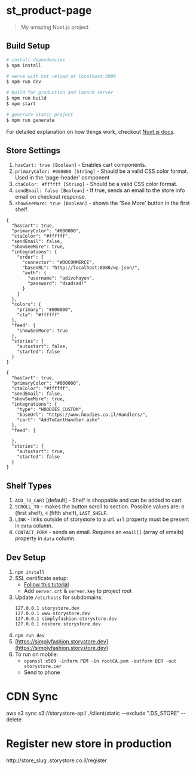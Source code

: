 # st_product-page

> My amazing Nuxt.js project

## Build Setup

``` bash
# install dependencies
$ npm install

# serve with hot reload at localhost:3000
$ npm run dev

# build for production and launch server
$ npm run build
$ npm start

# generate static project
$ npm run generate
```

For detailed explanation on how things work, checkout [Nuxt.js docs](https://nuxtjs.org).


## Store Settings
1. `hasCart: true [Boolean]` - Enables cart components.
2. `primaryColor: #000000 [String]` - Should be a valid CSS color format. Used in the 'page-header' component
3. `ctaColor: #ffffff [String]` - Should be a valid CSS color format. 
3. `sendEmail: false [Boolean]` - If true, sends an email to the store info email on checkout response.
4. `showSeeMore: true [Boolean]` - shows the 'See More' button in the first shelf.

```
{
  "hasCart": true,
  "primaryColor": "#000000",
  "ctaColor": "#ffffff",
  "sendEmail": false,
  "showSeeMore": true,
  "integrations": {
    "order": {
      "connector": "WOOCOMMERCE",
      "baseURL": "http://localhost:8080/wp-json/",
      "auth": {
        "username": "adivohayon",
        "password": "dsadsad!"
      }
    }
  },
  "colors": {
    "primary": "#000000",
    "cta": "#ffffff"
  },
  "feed": {
    "showSeeMore": true
  },
  "stories": {
    "autostart": false,
    "started": false
  }
}
```

```
{
  "hasCart": true,
  "primaryColor": "#000000",
  "ctaColor": "#ffffff",
  "sendEmail": false,
  "showSeeMore": true,
  "integrations": {
    "type": "HOODIES_CUSTOM",
    "baseUrl": "https://www.hoodies.co.il/Handlers/",
    "cart": "AddToCartHandler.ashx"
  },
  "feed": {
    
  },
  "stories": {
    "autostart": true,
    "started": false
  }
}
```

## Shelf Types
1. `ADD_TO_CART` [default] - Shelf is shoppable and can be added to cart.
2. `SCROLL_TO` - makes the button scroll to section. Possible values are: `0` (first shelf), `4` (fifth shelf), `LAST_SHELF`.
3. `LINK` - links outside of storystore to a url. `url` property must be present in `data` column.
4. `CONTACT_FORM` - sends an email. Requires an `email[]` (array of emails) property in `data` column.

## Dev Setup

1. `npm install`
2. SSL certificate setup:
	* [Follow this tutorial](https://medium.freecodecamp.org/how-to-get-https-working-on-your-local-development-environment-in-5-minutes-7af615770eec)
	* Add `server.crt` & `server.key` to project root
3. Update `/etc/hosts` for subdomains:
	```
	127.0.0.1 storystore.dev
	127.0.0.1 www.storystore.dev
	127.0.0.1 simplyfashion.storystore.dev
	127.0.0.1 nostore.storystore.dev
	```
4. `npm run dev`
5. [https://simplyfashion.storystore.dev](https://simplyfashion.storystore.dev)
6. To run on mobile:
	* `openssl x509 -inform PEM -in rootCA.pem -outform DER -out storystore.cer`
	* Send to phone


# CDN Sync
aws s3 sync s3://storystore-api/ ./client/static --exclude ".DS_STORE" --delete

# Register new store in production
http://store_slug .storystore.co.il/register